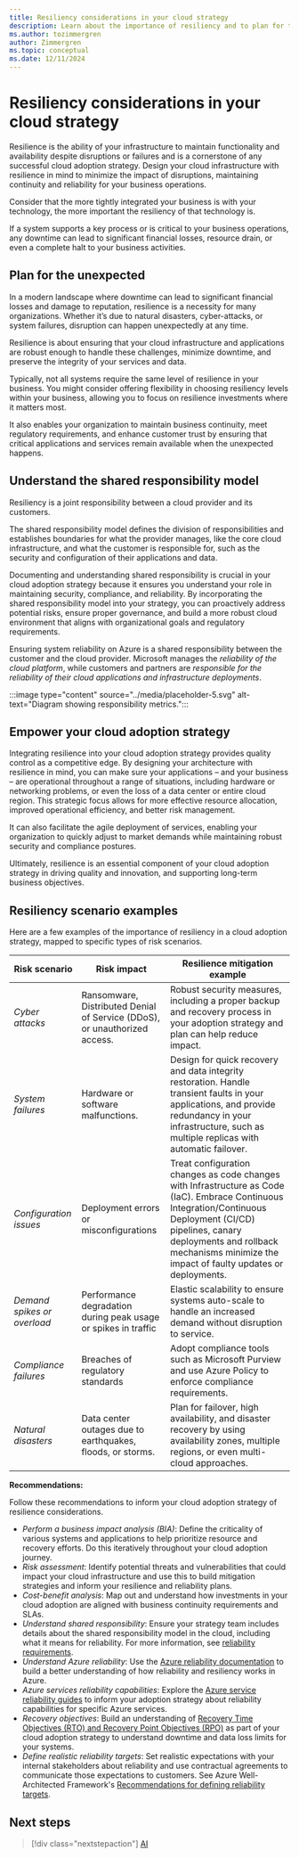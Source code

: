 ```yaml
---
title: Resiliency considerations in your cloud strategy
description: Learn about the importance of resiliency and to plan for the unexpected in your cloud adoption strategy.
ms.author: tozimmergren
author: Zimmergren
ms.topic: conceptual
ms.date: 12/11/2024
---
```


# Resiliency considerations in your cloud strategy

Resilience is the ability of your infrastructure to maintain functionality and availability despite disruptions or failures and is a cornerstone of any successful cloud adoption strategy.  Design your cloud infrastructure with resilience in mind to minimize the impact of disruptions, maintaining continuity and reliability for your business operations.

Consider that the more tightly integrated your business is with your technology, the more important the resiliency of that technology is.

If a system supports a key process or is critical to your business operations, any downtime can lead to significant financial losses, resource drain, or even a complete halt to your business activities.

## Plan for the unexpected

In a modern landscape where downtime can lead to significant financial losses and damage to reputation, resilience is a necessity for many organizations. Whether it’s due to natural disasters, cyber-attacks, or system failures, disruption can happen unexpectedly at any time.

Resilience is about ensuring that your cloud infrastructure and applications are robust enough to handle these challenges, minimize downtime, and preserve the integrity of your services and data.  

Typically, not all systems require the same level of resilience in your business. You might consider offering flexibility in choosing resiliency levels within your business, allowing you to focus on resilience investments where it matters most.

It also enables your organization to maintain business continuity, meet regulatory requirements, and enhance customer trust by ensuring that critical applications and services remain available when the unexpected happens.

## Understand the shared responsibility model

Resiliency is a joint responsibility between a cloud provider and its customers.  

The shared responsibility model defines the division of responsibilities and establishes boundaries for what the provider manages, like the core cloud infrastructure, and what the customer is responsible for, such as the security and configuration of their applications and data.

Documenting and understanding shared responsibility is crucial in your cloud adoption strategy because it ensures you understand your role in maintaining security, compliance, and reliability. By incorporating the shared responsibility model into your strategy, you can proactively address potential risks, ensure proper governance, and build a more robust cloud environment that aligns with organizational goals and regulatory requirements.

Ensuring system reliability on Azure is a shared responsibility between the customer and the cloud provider. Microsoft manages the *reliability of the cloud platform*, while customers and partners are *responsible for the reliability of their cloud applications and infrastructure deployments*.

:::image type="content" source="../media/placeholder-5.svg" alt-text="Diagram showing responsibility metrics.":::

## Empower your cloud adoption strategy

Integrating resilience into your cloud adoption strategy provides quality control as a competitive edge. By designing your architecture with resilience in mind, you can make sure your applications – and your business – are operational throughout a range of situations, including hardware or networking problems, or even the loss of a data center or entire cloud region. This strategic focus allows for more effective resource allocation, improved operational efficiency, and better risk management.

It can also facilitate the agile deployment of services, enabling your organization to quickly adjust to market demands while maintaining robust security and compliance postures.  

Ultimately, resilience is an essential component of your cloud adoption strategy in driving quality and innovation, and supporting long-term business objectives.

## Resiliency scenario examples

Here are a few examples of the importance of resiliency in a cloud adoption strategy, mapped to specific types of risk scenarios.

| Risk scenario | Risk impact | Resilience mitigation example |
| --- | --- | --- |
| *Cyber attacks* | Ransomware, Distributed Denial of Service (DDoS), or unauthorized access. | Robust security measures, including a proper backup and recovery process in your adoption strategy and plan can help reduce impact. |
| *System failures* | Hardware or software malfunctions. | Design for quick recovery and data integrity restoration. Handle transient faults in your applications, and provide redundancy in your infrastructure, such as multiple replicas with automatic failover. |
| *Configuration issues* | Deployment errors or misconfigurations | Treat configuration changes as code changes with Infrastructure as Code (IaC). Embrace Continuous Integration/Continuous Deployment (CI/CD) pipelines, canary deployments and rollback mechanisms minimize the impact of faulty updates or deployments. |
| *Demand spikes or overload* | Performance degradation during peak usage or spikes in traffic | Elastic scalability to ensure systems auto-scale to handle an increased demand without disruption to service. |
| *Compliance failures* | Breaches of regulatory standards | Adopt compliance tools such as Microsoft Purview and use Azure Policy to enforce compliance requirements. |
| *Natural disasters* | Data center outages due to earthquakes, floods, or storms. | Plan for failover, high availability, and disaster recovery by using availability zones, multiple regions, or even multi-cloud approaches. |

**Recommendations:**

Follow these recommendations to inform your cloud adoption strategy of resilience considerations. 

- *Perform a business impact analysis (BIA)*: Define the criticality of various systems and applications to help prioritize resource and recovery efforts. Do this iteratively throughout your cloud adoption journey.
- *Risk assessment*: Identify potential threats and vulnerabilities that could impact your cloud infrastructure and use this to build mitigation strategies and inform your resilience and reliability plans.
- *Cost-benefit analysis*: Map out and understand how investments in your cloud adoption are aligned with business continuity requirements and SLAs.
- *Understand shared responsibility*: Ensure your strategy team includes details about the shared responsibility model in the cloud, including what it means for reliability. For more information, see [reliability requirements](/azure/reliability/overview#reliability-requirements).
- *Understand Azure reliability*: Use the [Azure reliability documentation](/azure/reliability/overview) to build a better understanding of how reliability and resiliency works in Azure.
- *Azure services reliability capabilities*: Explore the [Azure service reliability guides](/azure/reliability/overview-reliability-guidance) to inform your adoption strategy about reliability capabilities for specific Azure services.
- *Recovery objectives*: Build an understanding of [Recovery Time Objectives (RTO) and Recovery Point Objectives (RPO)](/azure/reliability/overview#rto-and-rpo-) as part of your cloud adoption strategy to understand downtime and data loss limits for your systems.
- *Define realistic reliability targets*: Set realistic expectations with your internal stakeholders about reliability and use contractual agreements to communicate those expectations to customers. See Azure Well-Architected Framework's [Recommendations for defining reliability targets](/azure/well-architected/reliability/metrics).

## Next steps

> [!div class="nextstepaction"]
> [AI](ai.md)
